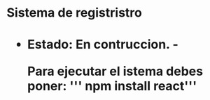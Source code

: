 <h1> Sistema de registristro <h1>

- Estado: En contruccion. -

  Para ejecutar el istema debes poner:
  ''' npm install react'''

  
